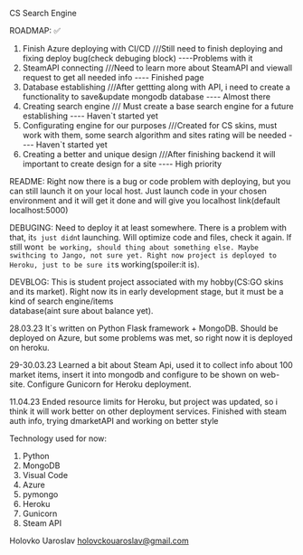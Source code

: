 CS Search Engine

ROADMAP: :white_check_mark:
1. Finish Azure deploying with CI/CD    ///Still need to finish deploying and fixing deploy bug(check debuging block) ----Problems with it
2. SteamAPI connecting    ///Need to learn more about SteamAPI and viewall request to get all needed info ---- Finished page 
3. Database establishing    ///After gettting along with API, i need to create a functionality to save&update mongodb database ---- Almost there
4. Creating search engine    /// Must create a base search engine for a future establishing  ---- Haven`t started yet
5. Configurating engine for our purposes    ///Created for CS skins, must work with them, some search algorithm and sites rating will be needed ---- Haven`t started yet
6. Creating a better and unique design ///After finishing backend it will important to create design for a site ---- High priority


README:
Right now there is a bug or code problem with deploying, but you can still launch it on your local host. Just launch code in your chosen environment and it will get it done and will give you localhost link(default localhost:5000)


DEBUGING:
Need to deploy it at least somewhere. There is a problem with that, it`s just didn`t launching. Will optimize code and files, check it again. If still won`t be working, should thing about something else. Maybe swithcing to Jango, not sure yet.
Right now project is deployed to Heroku, just to be sure it`s working(spoiler:it is). 

DEVBLOG:
This is student project associated with my hobby(CS:GO skins and its market). Right now its in early development stage, but it must be a kind of search engine/items  
database(aint sure about balance yet). 

28.03.23 It`s written on Python Flask framework + MongoDB. Should be deployed on Azure, but some problems was met, so right now it is deployed on heroku.

29-30.03.23 Learned a bit about Steam Api, used it to collect info about 100 market items, insert it into mongodb and configure to be shown on web-site.
Configure Gunicorn for Heroku deployment.

11.04.23 Ended resource limits for Heroku, but project was updated, so i think it will work better on other deployment services. Finished with steam auth info, trying dmarketAPI and working on better style

Technology used for now:
1. Python
2. MongoDB
3. Visual Code
4. Azure
5. pymongo
6. Heroku
7. Gunicorn
8. Steam API

Holovko Uaroslav
holovckouaroslav@gmail.com
